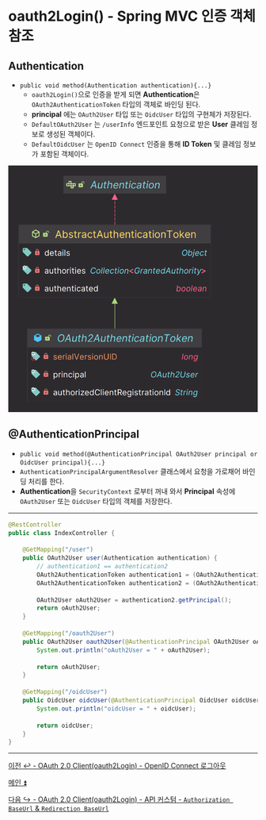 # oauth2Login() - Spring MVC 인증 객체 참조

## Authentication

- `public void method(Authentication authentication){...}`
  - `oauth2Login()`으로 인증을 받게 되면 **Authentication**은 `OAuth2AuthenticationToken` 타입의 객체로 바인딩 된다.
  - **principal** 에는 `OAuth2User` 타입 또는 `OidcUser` 타입의 구현체가 저장된다.
  - `DefaultOAuth2User` 는 `/userInfo` 엔드포인트 요청으로 받은 **User** 클레임 정보로 생성된 객체이다.
  - `DefaultOidcUser` 는 `OpenID Connect` 인증을 통해 **ID Token** 및 클레임 정보가 포함된 객체이다.

![img_27.png](image/img_27.png)

## @AuthenticationPrincipal

-  `public void method(@AuthenticationPrincipal OAuth2User principal or OidcUser principal){...}`
  - `AuthenticationPrincipalArgumentResolver` 클래스에서 요청을 가로채어 바인딩 처리를 한다.
  - **Authentication**을 `SecurityContext` 로부터 꺼내 와서 **Principal** 속성에 `OAuth2User` 또는 `OidcUser` 타입의 객체를 저장한다.

---

```java
@RestController
public class IndexController {

    @GetMapping("/user")
    public OAuth2User user(Authentication authentication) {
        // authentication1 == authentication2
        OAuth2AuthenticationToken authentication1 = (OAuth2AuthenticationToken) SecurityContextHolder.getContextHolderStrategy().getContext().getAuthentication();
        OAuth2AuthenticationToken authentication2 = (OAuth2AuthenticationToken) authentication;

        OAuth2User oAuth2User = authentication2.getPrincipal();
        return oAuth2User;
    }

    @GetMapping("/oauth2User")
    public OAuth2User oauth2User(@AuthenticationPrincipal OAuth2User oAuth2User) {
        System.out.println("oAuth2User = " + oAuth2User);

        return oAuth2User;
    }

    @GetMapping("/oidcUser")
    public OidcUser oidcUser(@AuthenticationPrincipal OidcUser oidcUser) {
        System.out.println("oidcUser = " + oidcUser);

        return oidcUser;
    }
}
```

---

[이전 ↩️ - OAuth 2.0 Client(oauth2Login) - OpenID Connect 로그아웃](https://github.com/genesis12345678/TIL/blob/main/Spring/security/oauth/OAuth2Login/OpenID%20Connect%20%EB%A1%9C%EA%B7%B8%EC%95%84%EC%9B%83.md)

[메인 ⏫](https://github.com/genesis12345678/TIL/blob/main/Spring/security/oauth/main.md)

[다음 ↪️ - OAuth 2.0 Client(oauth2Login) - API 커스텀 - `Authorization BaseUrl` & `Redirection BaseUrl`](https://github.com/genesis12345678/TIL/blob/main/Spring/security/oauth/OAuth2Login/API%EC%BB%A4%EC%8A%A4%ED%85%801.md)